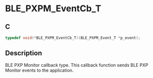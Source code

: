 # BLE_PXPM_EventCb_T

## C

```c
typedef void(*BLE_PXPM_EventCb_T)(BLE_PXPM_Event_T *p_event);
```

## Description

BLE PXP Monitor callback type. This callback function sends BLE PXP Monitor events to the application.


